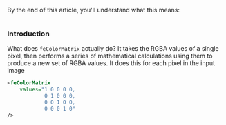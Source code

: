 By the end of this article, you'll understand what this means:

```txt

```

### Introduction

What does `feColorMatrix` actually do? It takes the RGBA values of a single pixel, then performs a series of mathematical calculations using them to produce a new set of RGBA values. It does this for each pixel in the input image 

```svg
<feColorMatrix
    values="1 0 0 0 0,
            0 1 0 0 0,
            0 0 1 0 0,
            0 0 0 1 0"
/>
```